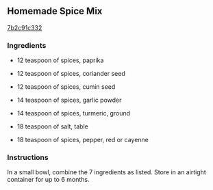 ## Homemade Spice Mix

[7b2c91c332](http://www.food.com/recipe/homemade-spice-mix-243062)

### Ingredients

 - 12 teaspoon of spices, paprika

 - 12 teaspoon of spices, coriander seed

 - 12 teaspoon of spices, cumin seed

 - 14 teaspoon of spices, garlic powder

 - 14 teaspoon of spices, turmeric, ground

 - 18 teaspoon of salt, table

 - 18 teaspoon of spices, pepper, red or cayenne

### Instructions

In a small bowl, combine the 7 ingredients as listed. Store in an airtight container for up to 6 months.